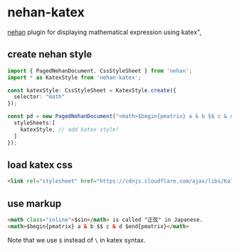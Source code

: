 # nehan-katex

[nehan](https://github.com/tategakibunko/nehan) plugin for displaying mathematical expression using katex",


## create nehan style

```typescript
import { PagedNehanDocument, CssStyleSheet } from 'nehan';
import * as KatexStyle from 'nehan-katex';

const katexStyle: CssStyleSheet = KatexStyle.create({
  selector: "math"
});

const pd = new PagedNehanDocument("<math>$begin{pmatrix} a & b $$ c & d $end{pmatrix}</math>", {
  styleSheets:[
    katexStyle, // add katex style!
  ]
});
```

## load katex css

```html
<link rel="stylesheet" href="https://cdnjs.cloudflare.com/ajax/libs/KaTeX/0.13.0/katex.min.css">
```

## use markup

```html
<math class="inline">$sin</math> is called "正弦" in Japanese.
<math>$begin{pmatrix} a & b $$ c & d $end{pmatrix}</math>
```

Note that we use `$` instead of `\` in katex syntax.
